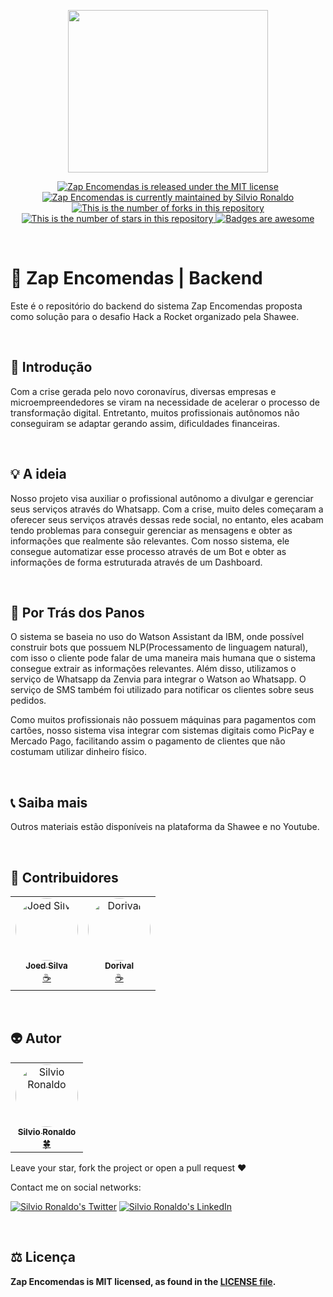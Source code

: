 <p align="center">
  <img src="https://i.imgur.com/wmBKb0I.png" height="260" width="320" />
</p>

<p align="center">
  <a href="./LICENSE">
    <img src="https://img.shields.io/badge/license-MIT-blue" alt="Zap Encomendas is released under the MIT license" />
  </a>
  <a href="https://GitHub.com/Silvio-Ronaldo/zenvia/graphs/commit-activity">
    <img src="https://img.shields.io/badge/Maintained%3F-yes-brightgreen" alt="Zap Encomendas is currently maintained by Silvio Ronaldo" />
  </a>
  <a href="https://GitHub.com/Silvio-Ronaldo/zenvia/network/">
    <img src="https://img.shields.io/github/forks/Silvio-Ronaldo/zenvia?style=social" alt="This is the number of forks in this repository" />
  </a>
  <a href="https://GitHub.com/Silvio-Ronaldo/zenvia/stargazers/">
    <img src="https://img.shields.io/github/stars/Silvio-Ronaldo/zenvia?style=social" alt="This is the number of stars in this repository" />
  </a>
  <a href="https://github.com/Naereen/badges">
    <img src="https://img.shields.io/badge/badge-awesome-brightgreen" alt="Badges are awesome" />
  </a>
</p></br>
 
<h1>🛒 Zap Encomendas | Backend</h1>
<p></strong>Este é o repositório do backend do sistema Zap Encomendas proposta como solução para o desafio Hack a Rocket organizado pela Shawee.</strong></p></br>
 
 
 
<h2>📯 Introdução</h2>
<p>Com a crise gerada pelo novo coronavírus, diversas empresas e microempreendedores se viram na necessidade de acelerar o processo de transformação digital. Entretanto, muitos profissionais autônomos não conseguiram se adaptar gerando assim, dificuldades financeiras.</p></br>
 
 
 
<h2>💡 A ideia</h2>
<p>Nosso projeto visa auxiliar o profissional autônomo a divulgar e gerenciar seus serviços através do Whatsapp. Com a crise, muito deles começaram a oferecer seus serviços através dessas rede social, no entanto, eles acabam tendo problemas para conseguir gerenciar as mensagens e obter as informações que realmente são relevantes. Com nosso sistema, ele consegue automatizar esse processo através de um Bot e obter as informações de forma estruturada através de um Dashboard.</p></br>



<h2>🎥 Por Trás dos Panos</h2>
<p>O sistema se baseia no uso do Watson Assistant da IBM, onde  possível construir bots que possuem NLP(Processamento de linguagem natural), com isso o cliente pode falar de uma maneira mais humana que o sistema consegue extrair as informações relevantes. Além disso, utilizamos o serviço de Whatsapp da Zenvia para integrar o Watson ao Whatsapp. O serviço de SMS também foi utilizado para notificar os clientes sobre seus pedidos.</p>

<p>Como muitos profissionais não possuem máquinas para pagamentos com cartões, nosso sistema visa integrar com sistemas digitais como PicPay e Mercado Pago, facilitando assim o pagamento de clientes que não costumam utilizar dinheiro físico.</p></br>



<h2>📞 Saiba mais</h2>
<p>Outros materiais estão disponíveis na plataforma da Shawee e no Youtube.</p></br>



<h2>🤝 Contribuidores</h2>
<table>
  <tr>
    <td align="center"><a href="https://github.com/JoedSilva18"><img style="border-radius: 50%;" src="https://avatars.githubusercontent.com/u/41526188?v=4" width="100px;" alt="Joed Silva"/><br /><sub><b>Joed Silva</b></sub></a><br /><a href="https://github.com/JoedSilva18" title="Joed Silva">☕</a></td>
    <td align="center"><a href="https://github.com/Dorivis"><img style="border-radius: 50%;" src="https://avatars.githubusercontent.com/u/15651259?v=4" width="100px;" alt="Dorival"/><br /><sub><b>Dorival</b></sub></a><br /><a href="https://github.com/Dorivis" title="Dorival">☕</a></td>
  </tr>
</table></br>


<h2>👽 Autor</h2>
<table>
  <tr>
    <td align="center"><a href="https://github.com/Silvio-Ronaldo"><img style="border-radius: 50%;" src="https://avatars.githubusercontent.com/u/48893927?v=4" width="100px;" alt="Silvio Ronaldo"/><br /><sub><b>Silvio Ronaldo</b></sub></a><br /><a href="https://github.com/Silvio-Ronaldo" title="Silvio Ronaldo">🍀</a></td>
  </tr>
</table>

<p>Leave your star, fork the project or open a pull request ❤️</p>
<p>Contact me on social networks: </p>
<p><a href="https://twitter.com/sivirinoo"><img src="https://img.shields.io/twitter/follow/sivirinoo?style=social" alt="Silvio Ronaldo's Twitter" /></a>
<a href="https://br.linkedin.com/in/silvio-ronaldo77"><img src="https://img.shields.io/badge/-Silvio-blue?style=flat&logo=Linkedin&logoColor=white" alt="Silvio Ronaldo's LinkedIn" /></a></p></br>


<h2>⚖️ Licença</h2>
<p><strong>Zap Encomendas is MIT licensed, as found in the <a href="./LICENSE">LICENSE file</a>.</strong></p>





